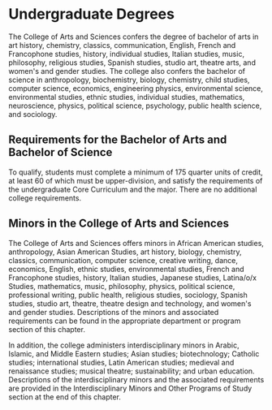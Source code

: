 Undergraduate Degrees
=====================

The College of Arts and Sciences confers the degree of bachelor of arts in art history, chemistry, classics, communication, English, French and Francophone studies, history, individual studies, Italian studies, music, philosophy, religious studies, Spanish studies, studio art, theatre arts, and women's and gender studies. The college also confers the bachelor of science in anthropology, biochemistry, biology, chemistry, child studies, computer science, economics, engineering physics, environmental science, environmental studies, ethnic studies, individual studies, mathematics, neuroscience, physics, political science, psychology, public health science, and sociology.

Requirements for the Bachelor of Arts and Bachelor of Science
-------------------------------------------------------------

To qualify, students must complete a minimum of 175 quarter units of credit, at least 60 of which must be upper-division, and satisfy the requirements of the undergraduate Core Curriculum and the major. There are no additional college requirements.

Minors in the College of Arts and Sciences
------------------------------------------

The College of Arts and Sciences offers minors in African American studies, anthropology, Asian American Studies, art history, biology, chemistry, classics, communication, computer science, creative writing, dance, economics, English, ethnic studies, environmental studies, French and Francophone studies, history, Italian studies, Japanese studies, Latina/o/x Studies, mathematics, music, philosophy, physics, political science, professional writing, public health, religious studies, sociology, Spanish studies, studio art, theatre, theatre design and technology, and women's and gender studies. Descriptions of the minors and associated requirements can be found in the appropriate department or program section of this chapter.

In addition, the college administers interdisciplinary minors in Arabic, Islamic, and Middle Eastern studies; Asian studies; biotechnology; Catholic studies; international studies, Latin American studies; medieval and renaissance studies; musical theatre; sustainability; and urban education. Descriptions of the interdisciplinary minors and the associated requirements are provided in the Interdisciplinary Minors and Other Programs of Study section at the end of this chapter.
